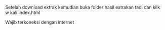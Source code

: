 Setelah download extrak kemudian buka folder hasil extrakan tadi dan klik w kali index.html


Wajib terkoneksi dengan internet
